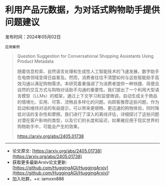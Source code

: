 # 利用产品元数据，为对话式购物助手提供问题建议
发布时间：2024年05月02日

`应用案例`
> Question Suggestion for Conversational Shopping Assistants Using Product Metadata
>
> 随着信息检索、自然语言处理和生成性人工智能技术的飞速发展，数字助手在电商领域变得日益普及。然而，消费者往往不清楚如何与这些智能助手高效沟通以满足购物需求。本研究着重强调了为消费者提供一种快捷、简便且自然的交互方式与购物对话助手沟通的重要性。我们提出了一个利用大型语言模型（LLMs）的框架，通过上下文学习和监督微调，自动生成关于商品的情境化、实用、可答、流畅且多样化的问题。向顾客推荐这些问题，作为启动和维持对话的有益提示，可以带来更顺畅、更迅速的购物体验，同时降低对话的复杂性和摩擦。我们进行了深入的离线评估，详细探讨了这些问题对潜在客户影响的类型，以及它们的长度和延迟，如果被应用于现实世界的购物助手中，可能会产生的效果。
>
> https://arxiv.org/abs/2405.01738


<hr />

- 论文原文: [https://arxiv.org/abs/2405.01738](https://arxiv.org/abs/2405.01738)
- 获取更多最新Arxiv论文更新: [https://github.com/HuggingAGI/HuggingArxiv](https://github.com/HuggingAGI/HuggingArxiv)!
- 加入社群，+v: iamxxn886